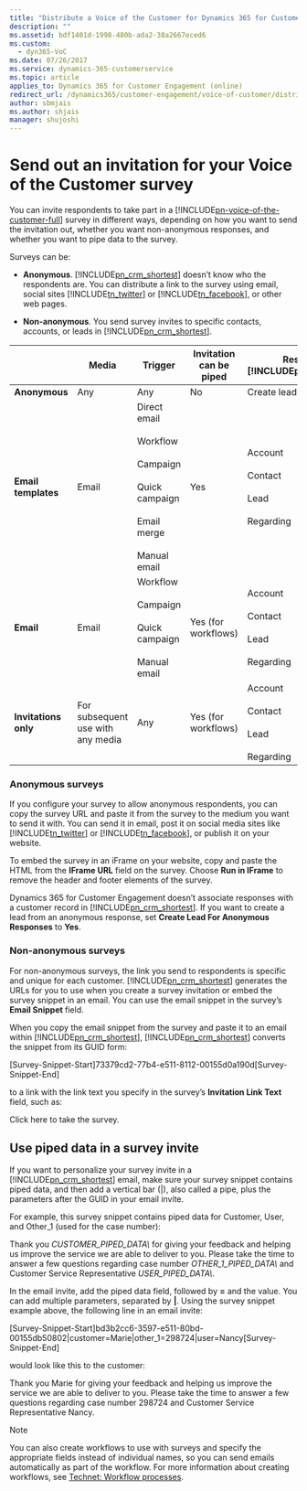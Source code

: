 ```yaml
---
title: "Distribute a Voice of the Customer for Dynamics 365 for Customer Engagement survey | MicrosoftDocs"
description: ""
ms.assetid: bdf1401d-1998-480b-ada2-38a2667eced6
ms.custom:
  - dyn365-VoC
ms.date: 07/26/2017
ms.service: dynamics-365-customerservice
ms.topic: article
applies_to: Dynamics 365 for Customer Engagement (online)
redirect_url: /dynamics365/customer-engagement/voice-of-customer/distribute-survey
author: sbmjais
ms.author: shjais
manager: shujoshi
---
```

# Send out an invitation for your Voice of the Customer survey 
You can invite respondents to take part in a [!INCLUDE[pn-voice-of-the-customer-full](../includes/pn-voice-of-the-customer-full.md)] survey in different ways, depending on how you want to send the invitation out, whether you want non-anonymous responses, and whether you want to pipe data to the survey.  
  
 Surveys can be:  
  
- **Anonymous**. [!INCLUDE[pn_crm_shortest](../includes/pn-crm-shortest.md)] doesn’t know who the respondents are. You can distribute a link to the survey using email, social sites [!INCLUDE[tn_twitter](../includes/tn-twitter.md)] or [!INCLUDE[tn_facebook](../includes/tn-facebook.md)], or other web pages.  
  
- **Non-anonymous**.   You send survey invites to specific contacts, accounts, or leads in [!INCLUDE[pn_crm_shortest](../includes/pn-crm-shortest.md)].  
  
|                      |               Media               |                                                              Trigger                                                               | Invitation can be piped | Response in [!INCLUDE[pn_crm_shortest](../includes/pn-crm-shortest.md)] |                        Comments                         |
|----------------------|-----------------------------------|------------------------------------------------------------------------------------------------------------------------------------|-------------------------|-------------------------------------------------------------------------|---------------------------------------------------------|
|    **Anonymous**     |                Any                |                                                                Any                                                                 |           No            |                               Create lead                               |                                                         |
| **Email templates**  |               Email               | Direct email<br /><br /> Workflow<br /><br /> Campaign<br /><br /> Quick campaign<br /><br /> Email merge<br /><br /> Manual email |           Yes           |   Account<br /><br /> Contact<br /><br /> Lead<br /><br /> Regarding    |    Need to create an email template for each survey     |
|      **Email**       |               Email               |                         Workflow<br /><br /> Campaign<br /><br /> Quick campaign<br /><br /> Manual email                          |   Yes (for workflows)   |   Account<br /><br /> Contact<br /><br /> Lead<br /><br /> Regarding    |                                                         |
| **Invitations only** | For subsequent use with any media |                                                                Any                                                                 |   Yes (for workflows)   |   Account<br /><br /> Contact<br /><br /> Lead<br /><br /> Regarding    | Useful for integration with third-party email providers |
  
### Anonymous surveys  
 If you configure your survey to allow anonymous respondents, you can copy the survey URL and paste it from the survey to the medium you want to send it with. You can send it in email, post it on social media sites like [!INCLUDE[tn_twitter](../includes/tn-twitter.md)] or [!INCLUDE[tn_facebook](../includes/tn-facebook.md)], or publish it on your website.  
  
 To embed the survey in an iFrame on your website, copy and paste the HTML from the **IFrame URL** field on the survey. Choose **Run in IFrame** to remove the header and footer elements of the survey.  
  
 Dynamics 365 for Customer Engagement doesn’t associate responses with a customer record in [!INCLUDE[pn_crm_shortest](../includes/pn-crm-shortest.md)]. If you want to create a lead from an anonymous response, set **Create Lead For Anonymous Responses** to **Yes**.  
  
### Non-anonymous surveys  
 For non-anonymous surveys, the link you send to respondents is specific and unique for each customer. [!INCLUDE[pn_crm_shortest](../includes/pn-crm-shortest.md)] generates the URLs for you to use when you create a survey invitation or embed the survey snippet in an email. You can use the email snippet in the survey’s **Email Snippet** field.  
  
 When you copy the email snippet from the survey and paste it to an email within [!INCLUDE[pn_crm_shortest](../includes/pn-crm-shortest.md)], [!INCLUDE[pn_crm_shortest](../includes/pn-crm-shortest.md)] converts the snippet from its GUID form:  
  
 [Survey-Snippet-Start]73379cd2-77b4-e511-8112-00155d0a190d[Survey-Snippet-End]  
  
 to a link with the link text you specify in the survey’s **Invitation Link Text** field, such as:  
  
 Click here to take the survey.  
  
## Use piped data in a survey invite  
 If you want to personalize your survey invite in a [!INCLUDE[pn_crm_shortest](../includes/pn-crm-shortest.md)] email, make sure your survey snippet contains piped data, and then add a vertical bar (&#124;), also called a pipe, plus the parameters after the GUID in your email invite.  
  
 For example, this survey snippet contains piped data for Customer, User, and Other_1 (used for the case number):  
  
 Thank you *CUSTOMER_PIPED_DATA\\* for giving your feedback and helping us improve the service we are able to deliver to you. Please take the time to answer a few questions regarding case number *OTHER_1_PIPED_DATA\\* and Customer Service Representative *USER_PIPED_DATA\\*.  
  
 In the email invite, add the piped data field, followed by **=** and the value. You can add multiple parameters, separated by **&#124;**. Using the survey snippet example above, the following line in an email invite:  
  
 [Survey-Snippet-Start]bd3b2cc6-3597-e511-80bd-00155db50802&#124;customer=Marie&#124;other_1=298724&#124;user=Nancy[Survey-Snippet-End]  
  
 would look like this to the customer:  
  
 Thank you Marie for giving your feedback and helping us improve the service we are able to deliver to you. Please take the time to answer a few questions regarding case number 298724 and Customer Service Representative Nancy.  
  
> [!NOTE]
>  You can also create workflows to use with surveys and specify the appropriate fields instead of individual names, so you can send emails automatically as part of the workflow. For more information about creating workflows, see [Technet: Workflow processes](https://technet.microsoft.com/library/dn531067).  
  
